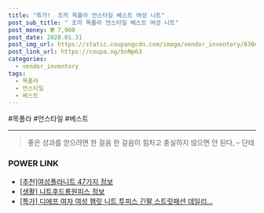```yaml
--- 
title: "특가!  조끼 목폴라 언스타일 베스트 여성 니트" 
post_sub_title: " 조끼 목폴라 언스타일 베스트 여성 니트" 
post_money: ₩ 7,900 
post_date: 2020.01.31 
post_img_url: https://static.coupangcdn.com/image/vendor_inventory/630e/92ac5e9bb4a1069a2267b6500a99c87519157d7ab2aa1396c3c43cfe8e54.jpg 
post_link_url: https://coupa.ng/bnNp63 
categories: 
  - vendor_inventory 
tags: 
  - 목폴라 
  - 언스타일 
  - 베스트 
--- 
```

  #목폴라 #언스타일 #베스트 
<hr> 

> 좋은 성과를 얻으려면 한 걸음 한 걸음이 힘차고 충실하지 않으면 안 된다, – 단테 


### POWER LINK

* <a href="https://blog.naver.com/fasyy4321/221785538471" target="_blank">[추천]여성폴라니트 47가지 정보</a>
* <a href="https://blog.naver.com/santokki14/221771372257" target="_blank"> [생활] 니트후드롱원피스 정보 </a>
* <a href="https://blog.naver.com/an0733/221792393794" target="_blank">[특가] 디에프 여자 여성 햄릿 니트 투피스 긴팔 스트릿패션 데일리...</a>
